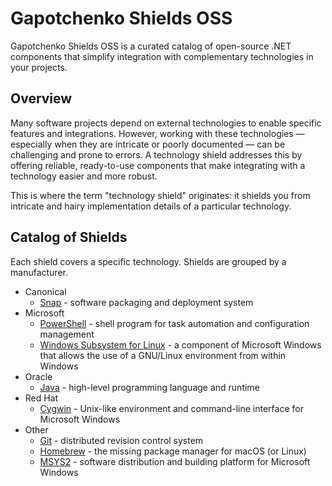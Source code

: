 # Gapotchenko Shields OSS

Gapotchenko Shields OSS is a curated catalog of open-source .NET components that simplify integration with complementary technologies in your projects.

## Overview

Many software projects depend on external technologies to enable specific features and integrations.
However, working with these technologies — especially when they are intricate or poorly documented — can be challenging and prone to errors.
A technology shield addresses this by offering reliable, ready-to-use components that make integrating with a technology easier and more robust.

This is where the term "technology shield" originates: it shields you from intricate and hairy implementation details of a particular technology.

## Catalog of Shields

Each shield covers a specific technology.
Shields are grouped by a manufacturer.

- Canonical
    - [Snap](Catalog/Canonical/Snap) - software packaging and deployment system
- Microsoft
    - [PowerShell](Catalog/Microsoft/PowerShell) - shell program for task automation and configuration management
    - [Windows Subsystem for Linux](Catalog/Microsoft/WSL) - a component of Microsoft Windows that allows the use of a GNU/Linux environment from within Windows
- Oracle
    - [Java](Catalog/Oracle/Java) - high-level programming language and runtime
- Red Hat
    - [Cygwin](Catalog/Red%20Hat/Cygwin) - Unix-like environment and command-line interface for Microsoft Windows
- Other
  - [Git](Catalog/Other/Git) - distributed revision control system
  - [Homebrew](Catalog/Other/Homebrew) - the missing package manager for macOS (or Linux)
  - [MSYS2](Catalog/Other/MSYS2) - software distribution and building platform for Microsoft Windows
